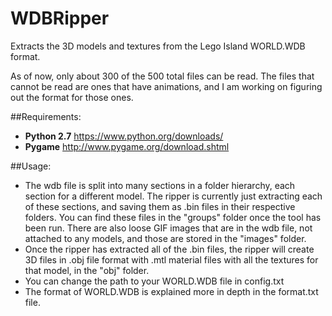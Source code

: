 # WDBRipper
Extracts the 3D models and textures from the Lego Island WORLD.WDB format.

As of now, only about 300 of the 500 total files can be read. The files that cannot be read are ones that have animations, and I am working on figuring out the format for those ones.

##Requirements:
 * **Python 2.7** https://www.python.org/downloads/
 * **Pygame** http://www.pygame.org/download.shtml

##Usage:
 * The wdb file is split into many sections in a folder hierarchy, each section for a different model. The ripper is currently just extracting each of these sections, and saving them as .bin files in their respective folders. You can find these files in the "groups" folder once the tool has been run. There are also loose GIF images that are in the wdb file, not attached to any models, and those are stored in the "images" folder.
 * Once the ripper has extracted all of the .bin files, the ripper will create 3D files in .obj file format with .mtl material files with all the textures for that model, in the "obj" folder.
 * You can change the path to your WORLD.WDB file in config.txt
 * The format of WORLD.WDB is explained more in depth in the format.txt file.